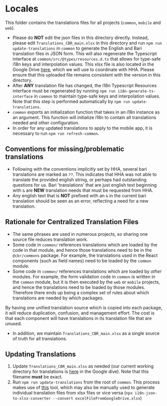 # Locales

This folder contains the translations files for all projects (`common`, `mobile` and `web`).

-   Please do **NOT** edit the json files in this directory directly. Instead, please edit `Translations_CBR_main.xlsx` in this directory and run `npm run update-translations` in `common` to generate the English and Bari translation files in JSON form. This will also regenerate the Typescript interface at `common/src/@types/resources.d.ts` that allows for type-safe i18n keys and interpolation values. This xlsx file is also located in the Google Drive [here](https://docs.google.com/spreadsheets/d/1Q7uZXjmoDg1BjNeMs_eb0iqFGImkr_hC/edit?gid=1831271911#gid=1831271911), which we will use to coordinate with HHA. Please ensure that this uploaded file remains consistent with the version in this directory.
-   After **ANY** translation file has changed, the i18n Typescript Resources interface must be regenerated by running `npm run i18n-generate-ts-interface` in `common` to maintain type-safe keys and interpolation values. Note that this step is performed automatically by `npm run update-translations`.
-   `common` exports an initialization function that takes in an i18n instance as an argument. This function will initialize i18n to contain all translations needed and other configuration.
-   In order for any updated translations to apply to the mobile app, it is necessary to run `npm run refresh-common`.

## Conventions for missing/problematic translations

-   Following with the conventions implicitly set by HHA, several bari translations are marked as `??`. This indicates that HHA was not able to translate the provided english string, or perhaps had outstanding questions for us. Bari 'translations' that are just english text beginning with `&` are **NEW** translation needs that must be requested from HHA.
-   Any english text that is **NOT** prefixed with an `&` in the current bari translation should be seen as an error, reflecting a need for a new translation.

## Rationale for Centralized Translation Files

-   The same phrases are used in numerous projects, so sharing one source file reduces translation work.
-   Some code in `common/` references translations which are loaded by the code in that module, and hence those translations need to be in the `@cbr/commons` package. For example, the translations used in the React components (such as field names) need to be loaded by the `common` module.
-   Some code in `common/` references translations which are loaded by _other_ modules. For example, the form validation code in `common` is written in the `common` module, but it is then executed by the `web` or `mobile` projects, and hence the translations need to be loaded by those modules. Therefore there ends up being a complex set of rules about which translations are needed by which packages.

By having one unified translation source which is copied into each package, it will reduce duplication, confusion, and management effort. The cost is that each component will have translations in its translation file that are unused.

-   In addition, we maintain `Translations_CBR_main.xlsx` as a single source of truth for all translations.

## Updating Translations

1. Update `Translations_CBR_main.xlsx` as needed (our current working directory for translations is [here](https://drive.google.com/drive/u/0/folders/18smmZ4-sSGmFQ1XZ3qQtTXE1T4L3R7PD) in the Google dive). Note that this filename **must** be exact.
2. Run `npm run update-translations` from the root of `common`. This process makes use of [this](https://github.com/ofcyln/i18n-json-to-xlsx-converter) tool, which may also be manually used to generate individual translation files from xlsx files or vice versa (`npx i18n-json-to-xlsx-converter --convert excelFileFromGoogleDrive.xlsx`)
